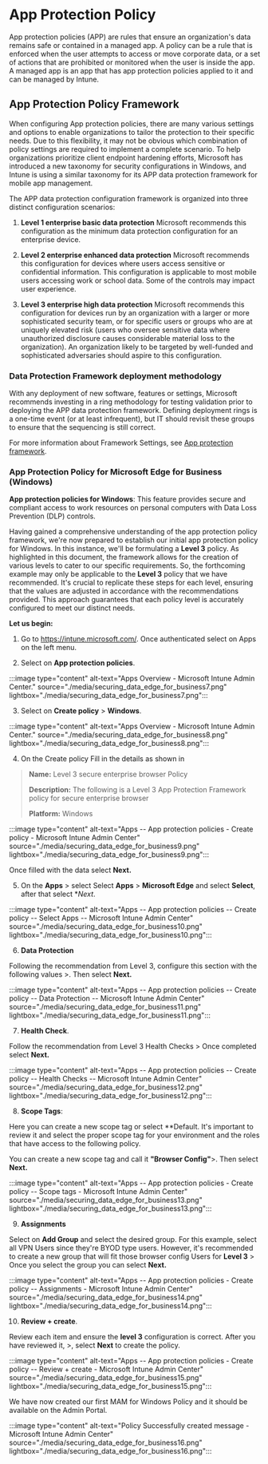 
# App Protection Policy

App protection policies (APP) are rules that ensure an organization's data remains safe or contained in a managed app. A policy can be a rule that is enforced when the user attempts to access or move corporate data, or a set of actions that are prohibited or monitored when the user is inside the app. A managed app is an app that has app protection policies applied to it and can be managed by Intune.


## App Protection Policy Framework

When configuring App protection policies, there are many various settings and options to enable organizations to tailor the protection to their specific needs. Due to this flexibility, it may not be obvious which combination of policy settings are required to implement a complete scenario. To help organizations prioritize client endpoint hardening efforts, Microsoft has introduced a new taxonomy for security configurations in Windows, and Intune is using a similar taxonomy for its APP data protection framework for mobile app management.

The APP data protection configuration framework is organized into three distinct configuration scenarios:

1. **Level 1 enterprise basic data protection**
 Microsoft recommends this configuration as the minimum data protection configuration for an enterprise device.

2. **Level 2 enterprise enhanced data protection**
    Microsoft recommends this configuration for devices where users access sensitive or confidential information. This configuration is applicable to most mobile users accessing work or school data. Some of the controls may impact user experience.

3. **Level 3 enterprise high data protection**
    Microsoft recommends this configuration for devices run by an organization with a larger or more sophisticated security team, or for specific users or groups who are at uniquely elevated risk (users who oversee sensitive data where unauthorized disclosure causes considerable material loss to the organization). An organization likely to be targeted by well-funded and sophisticated adversaries should aspire to this configuration.

### Data Protection Framework deployment methodology
With any deployment of new software, features or settings, Microsoft recommends investing in a ring methodology for testing validation prior to deploying the APP data protection framework. Defining deployment rings is a one-time event (or at least infrequent), but IT should revisit these groups to ensure that the sequencing is still correct.

For more information about Framework Settings, see [App protection framework](..\apps\app-protection-framework.md).

### App Protection Policy for Microsoft Edge for Business (Windows)

**App protection policies for Windows**: This feature provides secure and compliant access to work resources on personal computers with Data Loss Prevention (DLP) controls.

Having gained a comprehensive understanding of the app protection policy framework, we're now prepared to establish our initial app protection policy for Windows. In this instance, we'll be formulating a **Level 3** policy. As highlighted in this document, the framework allows for the creation of various levels to cater to our specific requirements. So, the forthcoming example may only be applicable to the **Level 3** policy that we have recommended. It's crucial to replicate these steps for each level, ensuring that the values are adjusted in accordance with the recommendations provided. This approach guarantees that each policy level is accurately configured to meet our distinct needs.

**Let us begin:**

1. Go to <https://intune.microsoft.com/>. Once authenticated select on Apps on the left menu.

2. Select on **App protection policies**.

:::image type="content" alt-text="Apps Overview - Microsoft Intune Admin Center." source="./media/securing_data_edge_for_business7.png" lightbox="./media/securing_data_edge_for_business7.png":::

3. Select on **Create policy** \> **Windows**.

:::image type="content" alt-text="Apps Overview - Microsoft Intune Admin Center." source="./media/securing_data_edge_for_business8.png" lightbox="./media/securing_data_edge_for_business8.png":::

4. On the Create policy Fill in the details as shown in

> **Name:** Level 3 secure enterprise browser Policy
>
> **Description:** The following is a Level 3 App Protection Framework
> policy for secure enterprise browser
>
> **Platform:** Windows

:::image type="content" alt-text="Apps -- App protection policies - Create policy - Microsoft Intune Admin Center" source="./media/securing_data_edge_for_business9.png" lightbox="./media/securing_data_edge_for_business9.png":::

Once filled with the data select **Next.**

5. On the **Apps** \> select Select **Apps** \> **Microsoft Edge** and select
**Select**, after that select **Next*.

:::image type="content" alt-text="Apps -- App protection policies -- Create policy -- Select Apps -- Microsoft Intune Admin Center" source="./media/securing_data_edge_for_business10.png" lightbox="./media/securing_data_edge_for_business10.png":::

6. **Data Protection**

Following the recommendation from Level 3, configure this section with the following values \>. Then select **Next.**

:::image type="content" alt-text="Apps -- App protection policies -- Create policy -- Data Protection -- Microsoft Intune Admin Center" source="./media/securing_data_edge_for_business11.png" lightbox="./media/securing_data_edge_for_business11.png":::

7. **Health Check**.

Follow the recommendation from Level 3 Health Checks \> Once completed select **Next.**


:::image type="content" alt-text="Apps -- App protection policies -- Create policy -- Health Checks -- Microsoft Intune Admin Center" source="./media/securing_data_edge_for_business12.png" lightbox="./media/securing_data_edge_for_business12.png":::

8. **Scope Tags**:

Here you can create a new scope tag or select **Default. It's important to review it and select the proper scope tag for your environment and the roles that have access to the following policy.

You can create a new scope tag and call it **"Browser Config"**\>. Then select **Next.**

:::image type="content" alt-text="Apps -- App protection policies - Create policy -- Scope tags - Microsoft Intune Admin Center" source="./media/securing_data_edge_for_business13.png" lightbox="./media/securing_data_edge_for_business13.png":::

9. **Assignments**

Select on **Add Group** and select the desired group. For this example, select all VPN Users since they're BYOD type users. However, it's recommended to create a new group that will fit those browser config Users for **Level 3** \> Once you select the group you can select **Next.**

:::image type="content" alt-text="Apps -- App protection policies - Create policy -- Assignments - Microsoft Intune Admin Center" source="./media/securing_data_edge_for_business14.png" lightbox="./media/securing_data_edge_for_business14.png":::

10. **Review + create**.

Review each item and ensure the **level 3** configuration is correct. After you have reviewed it, \>, select **Next** to create the policy.

:::image type="content" alt-text="Apps -- App protection policies - Create policy -- Review + create - Microsoft Intune Admin Center" source="./media/securing_data_edge_for_business15.png" lightbox="./media/securing_data_edge_for_business15.png":::

We have now created our first MAM for Windows Policy and it should be available on the Admin Portal.

:::image type="content" alt-text="Policy Successfully created message - Microsoft Intune Admin Center" source="./media/securing_data_edge_for_business16.png" lightbox="./media/securing_data_edge_for_business16.png":::
